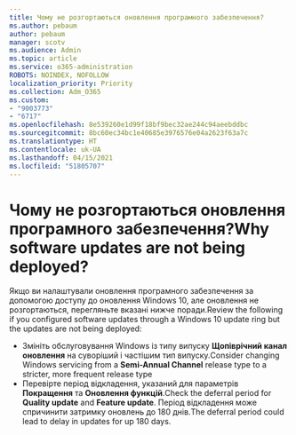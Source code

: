```yaml
---
title: Чому не розгортаються оновлення програмного забезпечення?
ms.author: pebaum
author: pebaum
manager: scotv
ms.audience: Admin
ms.topic: article
ms.service: o365-administration
ROBOTS: NOINDEX, NOFOLLOW
localization_priority: Priority
ms.collection: Adm_O365
ms.custom:
- "9003773"
- "6717"
ms.openlocfilehash: 8e539260e1d99f18bf9bec32ae244c94aeebddbc
ms.sourcegitcommit: 8bc60ec34bc1e40685e3976576e04a2623f63a7c
ms.translationtype: HT
ms.contentlocale: uk-UA
ms.lasthandoff: 04/15/2021
ms.locfileid: "51805707"
---
```

# <a name="why-software-updates-are-not-being-deployed"></a><span data-ttu-id="d9f91-102">Чому не розгортаються оновлення програмного забезпечення?</span><span class="sxs-lookup"><span data-stu-id="d9f91-102">Why software updates are not being deployed?</span></span>

<span data-ttu-id="d9f91-103">Якщо ви налаштували оновлення програмного забезпечення за допомогою доступу до оновлення Windows 10, але оновлення не розгортаються, перегляньте вказані нижче поради.</span><span class="sxs-lookup"><span data-stu-id="d9f91-103">Review the following if you configured software updates through a Windows 10 update ring but the updates are not being deployed:</span></span>  

- <span data-ttu-id="d9f91-104">Змініть обслуговування Windows із типу випуску **Щопіврічний канал оновлення** на суворіший і частішим тип випуску.</span><span class="sxs-lookup"><span data-stu-id="d9f91-104">Consider changing Windows servicing from a  **Semi-Annual Channel**  release type to a stricter, more frequent release type</span></span>  
- <span data-ttu-id="d9f91-105">Перевірте період відкладення, указаний для параметрів **Покращення** та **Оновлення функцій**.</span><span class="sxs-lookup"><span data-stu-id="d9f91-105">Check the deferral period for  **Quality update**  and  **Feature update**.</span></span> <span data-ttu-id="d9f91-106">Період відкладення може спричинити затримку оновлень до 180 днів.</span><span class="sxs-lookup"><span data-stu-id="d9f91-106">The deferral period could lead to delay in updates for up 180 days.</span></span>

